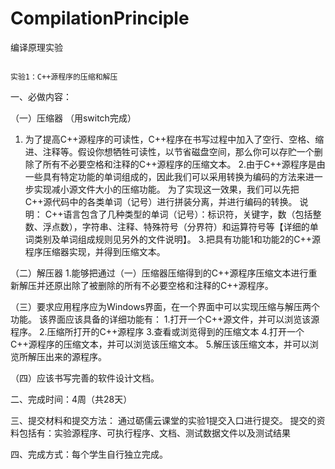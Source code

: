 # CompilationPrinciple
编译原理实验

                                                                                实验1：C++源程序的压缩和解压

一、必做内容：

（一）压缩器
（用switch完成）
 1. 为了提高C++源程序的可读性，C++程序在书写过程中加入了空行、空格、缩进、注释等。假设你想牺牲可读性，以节省磁盘空间，那么你可以存贮一个删除了所有不必要空格和注释的C++源程序的压缩文本。
2.由于C++源程序是由一些具有特定功能的单词组成的，因此我们可以采用转换为编码的方法来进一步实现减小源文件大小的压缩功能。
  为了实现这一效果，我们可以先把C++源代码中的各类单词（记号）进行拼装分离，并进行编码的转换。
  说明： C++语言包含了几种类型的单词（记号）：标识符，关键字，数（包括整数、浮点数），字符串、注释、特殊符号（分界符）和运算符号等【详细的单词类别及单词组成规则见另外的文件说明】。
3.把具有功能1和功能2的C++源程序压缩器实现，并得到压缩文本。

（二）解压器
1.能够把通过（一）压缩器压缩得到的C++源程序压缩文本进行重新解压并还原出除了被删除的所有不必要空格和注释的C++源程序。

（三）要求应用程序应为Windows界面，在一个界面中可以实现压缩与解压两个功能。
     该界面应该具备的详细功能有：
      1.打开一个C++源文件，并可以浏览该源程序。
      2.压缩所打开的C++源程序
      3.查看或浏览得到的压缩文本
      4.打开一个C++源程序的压缩文本，并可以浏览该压缩文本。
      5.解压该压缩文本，并可以浏览所解压出来的源程序。

 （四）应该书写完善的软件设计文档。
 

二、完成时间：4周（共28天）

三、提交材料和提交方法：
    通过砺儒云课堂的实验1提交入口进行提交。
    提交的资料包括有：实验源程序、可执行程序、文档、测试数据文件以及测试结果

四、完成方式：每个学生自行独立完成。

